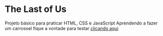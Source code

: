 # The Last of Us
Projeto básico para praticar HTML, CSS e JavaScript
Aprendendo a fazer um carrossel
fique a vontade para testar 
<a href="https://lucaslessaanacleto.github.io/carrossel-the-last-of-us/" target="_blank">clicando aqui</a>

